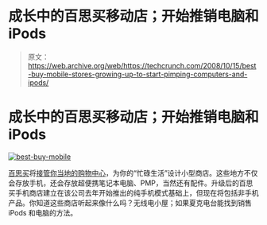 # 成长中的百思买移动店；开始推销电脑和 iPods

> 原文：<https://web.archive.org/web/https://techcrunch.com/2008/10/15/best-buy-mobile-stores-growing-up-to-start-pimping-computers-and-ipods/>

# 成长中的百思买移动店；开始推销电脑和 iPods

[![](img/8482246f485db0fff191847da7b80b5b.png "best-buy-mobile")](https://web.archive.org/web/20230323204546/http://www.businesswire.com/portal/site/home/permalink/?ndmViewId=news_view&newsId=20081015005976&newsLang=en)

[百思买](https://web.archive.org/web/20230323204546/http://www.crunchgear.com/tag/Best-Buy/)将[接管你当地的购物中心](https://web.archive.org/web/20230323204546/http://www.businesswire.com/portal/site/home/permalink/?ndmViewId=news_view&newsId=20081015005976&newsLang=en)，为你的“忙碌生活”设计小型商店。这些地方不仅会存放手机，还会存放超便携笔记本电脑、PMP，当然还有配件。升级后的百思买手机商店建立在该公司去年开始推出的纯手机模式基础上，但现在将包括非手机产品。你知道这些商店听起来像什么吗？无线电小屋；如果夏克电台能找到销售 iPods 和电脑的方法。